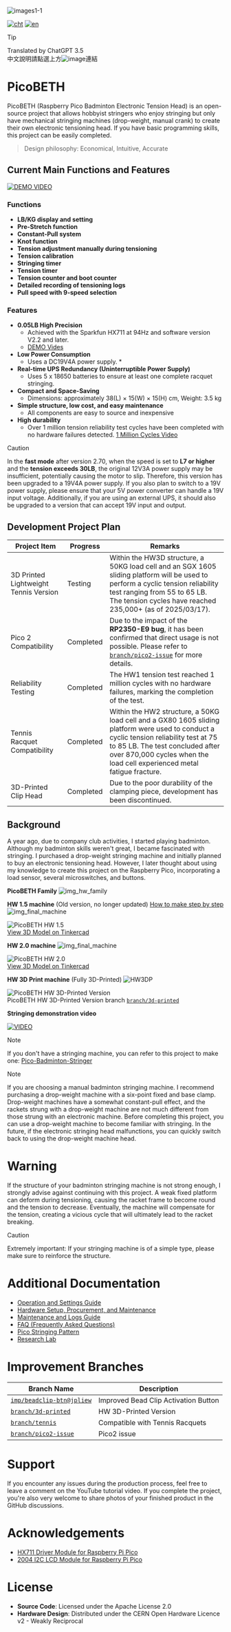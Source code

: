![images1-1](docs/Pico_Logo.png)

[![cht](https://img.shields.io/badge/lang-cht-green.svg)](README.cht.md)
[![en](https://img.shields.io/badge/lang-en-red.svg)](README.md)

> [!TIP]
> Translated by ChatGPT 3.5  
> 中文說明請點選上方![image](https://img.shields.io/badge/lang-cht-green.svg)連結

# PicoBETH
PicoBETH (Raspberry Pico Badminton Electronic Tension Head) is an open-source project that allows hobbyist stringers who enjoy stringing but only have mechanical stringing machines (drop-weight, manual crank) to create their own electronic tensioning head. If you have basic programming skills, this project can be easily completed.

> Design philosophy: Economical, Intuitive, Accurate 

## Current Main Functions and Features

[![DEMO VIDEO](https://img.youtube.com/vi/pWgD_OSyc1g/0.jpg)](https://www.youtube.com/watch?v=pWgD_OSyc1g)

### Functions
- **LB/KG display and setting**
- **Pre-Stretch function**
- **Constant-Pull system**
- **Knot function**
- **Tension adjustment manually during tensioning**
- **Tension calibration**
- **Stringing timer**
- **Tension timer**
- **Tension counter and boot counter**
- **Detailed recording of tensioning logs**
- **Pull speed with 9-speed selection**

### Features
- **0.05LB High Precision**
  - Achieved with the Sparkfun HX711 at 94Hz and software version V2.2 and later.
  - [DEMO Vides](https://youtu.be/Hk7eMABAxT0)
- **Low Power Consumption**
  - Uses a DC19V4A power supply. *
- **Real-time UPS Redundancy (Uninterruptible Power Supply)**
  - Uses 5 x 18650 batteries to ensure at least one complete racquet stringing.
- **Compact and Space-Saving**
  - Dimensions: approximately 38(L) × 15(W) × 15(H) cm, Weight: 3.5 kg 
- **Simple structure, low cost, and easy maintenance**
  - All components are easy to source and inexpensive
- **High durability**
  - Over 1 million tension reliability test cycles have been completed with no hardware failures detected. [1 Million Cycles Video](https://youtube.com/shorts/kR_JLVGHwB8)

> [!CAUTION]
> In the **fast mode** after version 2.70, when the speed is set to **L7 or higher** and the **tension exceeds 30LB**, the original 12V3A power supply may be insufficient, potentially causing the motor to slip. Therefore, this version has been upgraded to a 19V4A power supply. If you also plan to switch to a 19V power supply, please ensure that your 5V power converter can handle a 19V input voltage. Additionally, if you are using an external UPS, it should also be upgraded to a version that can accept 19V input and output.

## Development Project Plan

| Project Item                         | Progress    | Remarks                                                                                                                                                                                                                                 |
| ------------------------------------ | ----------- | --------------------------------------------------------------------------------------------------------------------------------------------------------------------------------------------------------------------------------------- |
| 3D Printed Lightweight Tennis Version | Testing | Within the HW3D structure, a 50KG load cell and an SGX 1605 sliding platform will be used to perform a cyclic tension reliability test ranging from 55 to 65 LB. The tension cycles have reached 235,000+ (as of 2025/03/17).                |
| Pico 2 Compatibility                 | Completed   | Due to the impact of the **RP2350-E9 bug**, it has been confirmed that direct usage is not possible. Please refer to [`branch/pico2-issue`](https://github.com/206cc/PicoBETH/tree/branch/pico2-issue) for more details. |
| Reliability Testing                  | Completed   | The HW1 tension test reached 1 million cycles with no hardware failures, marking the completion of the test.                                                                                                                           |
| Tennis Racquet Compatibility         | Completed   | Within the HW2 structure, a 50KG load cell and a GX80 1605 sliding platform were used to conduct a cyclic tension reliability test at 75 to 85 LB. The test concluded after over 870,000 cycles when the load cell experienced metal fatigue fracture. |
| 3D-Printed Clip Head                 | Completed   | Due to the poor durability of the clamping piece, development has been discontinued.                                                                                                        |


## Background
A year ago, due to company club activities, I started playing badminton. Although my badminton skills weren't great, I became fascinated with stringing. I purchased a drop-weight stringing machine and initially planned to buy an electronic tensioning head. However, I later thought about using my knowledge to create this project on the Raspberry Pico, incorporating a load sensor, several microswitches, and buttons.

**PicoBETH Family**
![img_hw_family](docs/img_hw_family.jpg)

**HW 1.5 machine** (Old version, no longer updated) [How to make step by step](https://youtu.be/uJVE3YFJtJA)
![img_final_machine](docs/img_final_machine.jpg)

![PicoBETH HW 1.5](docs/img_HW1.5_3D.jpg)  
[View 3D Model on Tinkercad](https://www.tinkercad.com/things/5FHNO85KUK4-picobeth-hw-15-for-badminton-stringing?sharecode=hBukCj4giq4Q9J8Fq-s8H5lIKzbYCcOiwuyQ-TE8oRA)

**HW 2.0 machine** 
![img_final_machine](docs/img_final_machine_hw2.jpg)

![PicoBETH HW 2.0](docs/img_HW2.0_3D.jpg)  
[View 3D Model on Tinkercad](https://www.tinkercad.com/things/gW2eyW052h4-picobeth-hw-20-for-badminton-stringing?sharecode=Maq9iaeRmlb3yHHCTIYZC1jmwOv0plqlq70pMMMWHQw)

**HW 3D Print machine** (Fully 3D-Printed)
![HW3DP](docs/img_HW3DP.jpg)

![PicoBETH HW 3D-Printed Version](docs/img_HW3DP_3D.jpg)  
PicoBETH HW 3D-Printed Version branch [`branch/3d-printed`](https://github.com/206cc/PicoBETH/tree/branch/3d-printed)

**Stringing demonstration video**

[![VIDEO](https://img.youtube.com/vi/mMpsa_LFCbM/0.jpg)](https://www.youtube.com/watch?v=mMpsa_LFCbM)

> [!NOTE]
> If you don't have a stringing machine, you can refer to this project to make one: [Pico-Badminton-Stringer](https://github.com/HsuKaoPang/Pico-Badminton-Stringer)

> [!NOTE]
> If you are choosing a manual badminton stringing machine. I recommend purchasing a drop-weight machine with a six-point fixed and base clamp. Drop-weight machines have a somewhat constant-pull effect, and the rackets strung with a drop-weight machine are not much different from those strung with an electronic machine. Before completing this project, you can use a drop-weight machine to become familiar with stringing. In the future, if the electronic stringing head malfunctions, you can quickly switch back to using the drop-weight machine head. 

# Warning
If the structure of your badminton stringing machine is not strong enough, I strongly advise against continuing with this project. A weak fixed platform can deform during tensioning, causing the racket frame to become round and the tension to decrease. Eventually, the machine will compensate for the tension, creating a vicious cycle that will ultimately lead to the racket breaking.

> [!CAUTION]
> Extremely important: If your stringing machine is of a simple type, please make sure to reinforce the structure.

# Additional Documentation

- [Operation and Settings Guide](docs/1.Operation_and_Settings_Guide.md)
- [Hardware Setup, Procurement, and Maintenance](docs/2.Hardware_Setup.md)
- [Maintenance and Logs Guide](docs/3.Maintenance_and_Logs_Guide.md)
- [FAQ (Frequently Asked Questions)](docs/4.FAQ.md)
- [Pico Stringing Pattern](docs/5.Pico_Stringing_Pattern.md)
- [Research Lab](docs/6.Research_Lab.md)

# Improvement Branches

| Branch Name                     | Description                      |
|----------------------------------|----------------------------------|
| [`imp/beadclip-btn@jpliew`](https://github.com/206cc/PicoBETH/tree/imp/beadclip-btn%40jpliew) | Improved Bead Clip Activation Button |
| [`branch/3d-printed`](https://github.com/206cc/PicoBETH/tree/branch/3d-printed) | HW 3D-Printed Version                |
| [`branch/tennis`](https://github.com/206cc/PicoBETH/tree/branch/tennis) | Compatible with Tennis Racquets  |
| [`branch/pico2-issue`](https://github.com/206cc/PicoBETH/tree/branch/pico2-issue) | Pico2 issue              |

# Support
If you encounter any issues during the production process, feel free to leave a comment on the YouTube tutorial video. If you complete the project, you're also very welcome to share photos of your finished product in the GitHub discussions.

# Acknowledgements

- [HX711 Driver Module for Raspberry Pi Pico](https://github.com/endail/hx711-pico-mpy)
- [2004 I2C LCD Module for Raspberry Pi Pico](https://github.com/T-622/RPI-PICO-I2C-LCD)

# License

- **Source Code**: Licensed under the Apache License 2.0
- **Hardware Design**: Distributed under the CERN Open Hardware Licence v2 - Weakly Reciprocal
